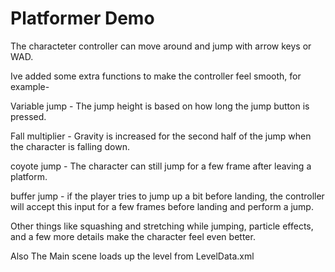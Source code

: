 # Platformer Demo

The characteter controller can move around and jump with arrow keys or WAD.

Ive added some extra functions to make the controller feel smooth, for example-

Variable jump - The jump height is based on how long the jump button is pressed.

Fall multiplier - Gravity is increased for the second half of the jump when the character is falling down. 

coyote jump - The character can still jump for a few frame after leaving a platform.

buffer jump - if the player tries to jump up a bit before landing, the controller will accept this input for a few frames before landing and perform a jump.

Other things like squashing and stretching while jumping, particle effects, and a few more details make the character feel even better.

Also The Main scene loads up the level from LevelData.xml
